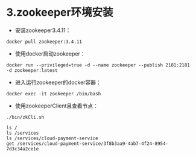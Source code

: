 # 3.zookeeper环境安装

- 安装zookeeper3.4.11：
```shell script
docker pull zookeeper:3.4.11
```
- 使用docker启动zookeeper：
```shell script
docker run --privileged=true -d --name zookeeper --publish 2181:2181  -d zookeeper:latest
```
- 进入运行zookeeper的docker容器：
```shell script
docker exec -it zookeeper /bin/bash
```
- 使用zookeeperClient且查看节点：
```shell script
./bin/zkCli.sh

ls /
ls /services
ls /services/cloud-payment-service
get /services/cloud-payment-service/3f8b3aa9-4ab7-4f24-8954-7d3c34a2ce1e
```